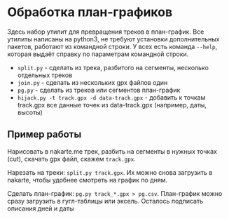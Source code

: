 # Обработка план-графиков

Здесь набор утилит для превращения треков в план-график. Все утилиты написаны на python3, не требуют установки дополнительных пакетов, работают из командной строки. У всех есть команда `--help`, которая выдаёт справку по параметрам командной строки.

* `split.py` - сделать из трека, разбитого на сегменты, несколько отдельных треков
* `join.py` - сделать из нескольких gpx файлов один
* `pg.py` - сделать из треков или сегментов план-график
* `hijack.py -t track.gpx -d data-track.gpx` - добавить к точкам track.gpx все данные точек из data-track.gpx (например, даты, высоты)

## Пример работы

Нарисовать в nakarte.me трек, разбить на сегменты в нужных точках (cut), скачать gpx файл, скажем `track.gpx`.

Нарезать на треки: `split.py track.gpx`. Их можно снова загрузить в nakarte, чтобы удобнее смотреть на график по дням.

Сделать план-график: `pg.py track_*.gpx > pg.csv`. План-график можно сразу загрузить в гугл-таблицы или эксель. Осталось подписать описания дней и даты
